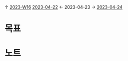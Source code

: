 
↑ [2023-W16](2023-W16.md)
[2023-04-22](2023-04-22.md) ← 2023-04-23 → [2023-04-24](2023-04-24.md)


# 목표



# 노트




